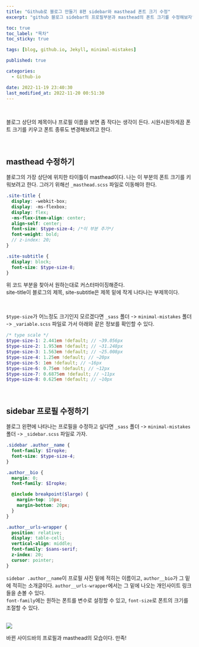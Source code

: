 ```yaml
---
title: "Github로 블로그 만들기 8편 sidebar와 masthead 폰트 크기 수정"
excerpt: "github 블로그 sidebar의 프로필부분과 masthead의 폰트 크기를 수정해보자"

toc: true
toc_label: "목차"
toc_sticky: true

tags: [blog, github.io, Jekyll, minimal-mistakes]

published: true

categories:
  - Github-io

date: 2022-11-19 23:40:30
last_modified_at: 2022-11-20 00:51:30
---
```


<br>

블로그 상단의 제목이나 프로필 이름을 보면 좀 작다는 생각이 든다. 시원시원하게끔 폰트 크기를 키우고 폰트 종류도 변경해보려고 한다.

<br>

## masthead 수정하기
블로그의 가장 상단에 위치한 타이틀이 masthead이다. 나는 이 부분의 폰트 크기를 키워보려고 한다. 그러기 위해선 `_masthead.scss` 파일로 이동해야 한다.

```scss
.site-title {
  display: -webkit-box;
  display: -ms-flexbox;
  display: flex;
  -ms-flex-item-align: center;
  align-self: center;
  font-size: $type-size-4; /*이 부분 추가*/
  font-weight: bold;
  // z-index: 20;
}

.site-subtitle {
  display: block;
  font-size: $type-size-8;
}
```
위 코드 부분을 찾아서 원하는대로 커스터마이징해준다.<br> 
site-title이 블로그의 제목, site-subtitle은 제목 밑에 작게 나타나는 부제목이다.

<br>

`$type-size`가 어느정도 크기인지 모르겠다면 `_sass` 폴더 -> `minimal-mistakes` 폴더 -> `_variable.scss` 파일로 가서 아래와 같은 정보를 확인할 수 있다.

```scss
/* type scale */
$type-size-1: 2.441em !default; // ~39.056px
$type-size-2: 1.953em !default; // ~31.248px
$type-size-3: 1.563em !default; // ~25.008px
$type-size-4: 1.25em !default; // ~20px
$type-size-5: 1em !default; // ~16px
$type-size-6: 0.75em !default; // ~12px
$type-size-7: 0.6875em !default; // ~11px
$type-size-8: 0.625em !default; // ~10px
```

<br>

## sidebar 프로필 수정하기
블로그 왼편에 나타나는 프로필을 수정하고 싶다면 `_sass` 폴더 -> `minimal-mistakes` 폴더 -> `_sidebar.scss` 파일로 가자.

```scss
.sidebar .author__name {
  font-family: $Iropke;
  font-size: $type-size-4;
}

.author__bio {
  margin: 0;
  font-family: $Iropke;

  @include breakpoint($large) {
    margin-top: 10px;
    margin-bottom: 20px;
  }
}

.author__urls-wrapper {
  position: relative;
  display: table-cell;
  vertical-align: middle;
  font-family: $sans-serif;
  z-index: 20;
  cursor: pointer;
}
```

`sidebar .author__name`이 프로필 사진 밑에 적히는 이름이고, `author__bio`가 그 밑에 적히는 소개글이다. `author__urls-wrapper`에서는 그 밑에 나오는 개인사이트 링크들을 손볼 수 있다. <br>
`font-family`에는 원하는 폰트를 변수로 설정할 수 있고, `font-size`로 폰트의 크기를 조절할 수 있다.

<br>

<img src="https://user-images.githubusercontent.com/115082062/202867583-2c18f049-dd36-4841-b04f-3bcbcba32e85.JPG">

바뀐 사이드바의 프로필과 masthead의 모습이다. 만족!